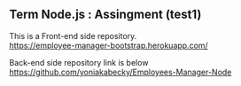 ## Term Node.js : Assingment (test1)

This is a Front-end side repository.    
https://employee-manager-bootstrap.herokuapp.com/
   
   
Back-end side repository link is below   
https://github.com/yoniakabecky/Employees-Manager-Node
